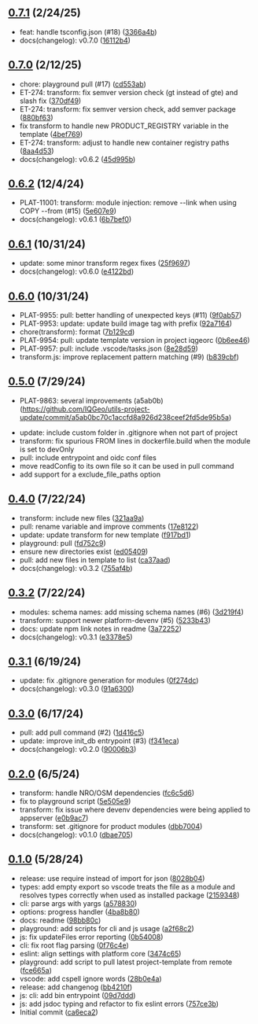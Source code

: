 ## [0.7.1](https://github.com/IQGeo/utils-project-update/compare/v0.7.0...v0.8.0) (2/24/25)

- feat: handle tsconfig.json (#18) ([3366a4b](https://github.com/IQGeo/utils-project-update/commit/3366a4b2c49f11ba2f9c23af816066b67fd5da5f))
- docs(changelog): v0.7.0 ([16112b4](https://github.com/IQGeo/utils-project-update/commit/16112b40d18c719d89b0569a05884962bb52c32c))

## [0.7.0](https://github.com/IQGeo/utils-project-update/compare/v0.6.2...v0.7.0) (2/12/25)

- chore: playground pull (#17) ([cd553ab](https://github.com/IQGeo/utils-project-update/commit/cd553ab2cf08f889c4045b062673af66c69985fc))
- ET-274: transform: fix semver version check (gt instead of gte) and slash fix ([370df49](https://github.com/IQGeo/utils-project-update/commit/370df49f8d41c7654628d4bb1f7920ee16abbfb2))
- ET-274: transform: fix semver version check, add semver package ([880bf63](https://github.com/IQGeo/utils-project-update/commit/880bf63a435f6b4c16faec76a6aba2294fc8fadb))
- fix transform to handle new PRODUCT_REGISTRY variable in the template ([4bef769](https://github.com/IQGeo/utils-project-update/commit/4bef7698919a5a9d94a77e4a35e2184f6bb78a98))
- ET-274: transform: adjust to handle new container registry paths ([8aa4d53](https://github.com/IQGeo/utils-project-update/commit/8aa4d53922501bc877756889cf167a69fc9ad0bf))
- docs(changelog): v0.6.2 ([45d995b](https://github.com/IQGeo/utils-project-update/commit/45d995b740312f6ffe7912180091d9f811b099e4))

## [0.6.2](https://github.com/IQGeo/utils-project-update/compare/v0.6.1...v0.6.2) (12/4/24)

- PLAT-11001: transform: module injection: remove --link when using COPY --from (#15) ([5e607e9](https://github.com/IQGeo/utils-project-update/commit/5e607e9fa6f1e04fc2b3de8233015c760bdfda7b))
- docs(changelog): v0.6.1 ([6b7bef0](https://github.com/IQGeo/utils-project-update/commit/6b7bef043538936c4ac15fc6390e2802a53d65b1))

## [0.6.1](https://github.com/IQGeo/utils-project-update/compare/v0.6.0...v0.6.1) (10/31/24)

- update: some minor transform regex fixes ([25f9697](https://github.com/IQGeo/utils-project-update/commit/25f96973f09dc1db8f5325fa36b323d39b387ef0))
- docs(changelog): v0.6.0 ([e4122bd](https://github.com/IQGeo/utils-project-update/commit/e4122bd4c11101bad23bae6f774ce81135647326))

## [0.6.0](https://github.com/IQGeo/utils-project-update/compare/v0.5.0...v0.6.0) (10/31/24)

- PLAT-9955: pull: better handling of unexpected keys (#11) ([9f0ab57](https://github.com/IQGeo/utils-project-update/commit/9f0ab5777783d029a78fdc4b83bc4e9c227e4ef3))
- PLAT-9953: update: update build image tag with prefix ([92a7164](https://github.com/IQGeo/utils-project-update/commit/92a71648ec2d3784a43dbe48ab7e7e119230f215))
- chore(transform): format ([7b129cd](https://github.com/IQGeo/utils-project-update/commit/7b129cdafe812cf6e9f338ad643678d290b6708a))
- PLAT-9954: pull: update template version in project iqgeorc ([0b6ee46](https://github.com/IQGeo/utils-project-update/commit/0b6ee462a266a5319f10619519c9c78d68822e06))
- PLAT-9957: pull: include .vscode/tasks.json ([8e28d59](https://github.com/IQGeo/utils-project-update/commit/8e28d595e5a27226158376653c3c17e68972c72e))
- transform.js: improve replacement pattern matching (#9) ([b839cbf](https://github.com/IQGeo/utils-project-update/commit/b839cbf869109ec57a42bb526a8dfa8538a5f394))

## [0.5.0](https://github.com/IQGeo/utils-project-update/compare/v0.4.0...v0.5.0) (7/29/24)

-   PLAT-9863: several improvements (a5ab0b)(https://github.com/IQGeo/utils-project-update/commit/a5ab0bc70c1accfd8a926d238ceef2fd5de95b5a)

*   update: include custom folder in .gitignore when not part of project
*   transform: fix spurious FROM lines in dockerfile.build
    when the module is set to devOnly
*   pull: include entrypoint and oidc conf files
*   move readConfig to its own file
    so it can be used in pull command
*   add support for a exclude_file_paths option

## [0.4.0](https://github.com/IQGeo/utils-project-update/compare/v0.3.2...v0.4.0) (7/22/24)

-   transform: include new files ([321aa9a](https://github.com/IQGeo/utils-project-update/commit/321aa9a6eb7a8279ab447335be86dbd5ffab2720))
-   pull: rename variable and improve comments ([17e8122](https://github.com/IQGeo/utils-project-update/commit/17e81224ca719cde8ff4051d0318bb828094f23a))
-   update: update transform for new template ([f917bd1](https://github.com/IQGeo/utils-project-update/commit/f917bd1b1ad747d63deb815cd929dd3861ea216d))
-   playground: pull ([fd752c9](https://github.com/IQGeo/utils-project-update/commit/fd752c9315ae3f26ef7bd6863c005583b6347c15))
-   ensure new directories exist ([ed05409](https://github.com/IQGeo/utils-project-update/commit/ed054092d1aebd74d123e8b6f892b374122a57eb))
-   pull: add new files in template to list ([ca37aad](https://github.com/IQGeo/utils-project-update/commit/ca37aadaecff9a263a278322312c2c07523d33ce))
-   docs(changelog): v0.3.2 ([755af4b](https://github.com/IQGeo/utils-project-update/commit/755af4bb89f9e789cd7ce6016c9c3bf3c53be39f))

## [0.3.2](https://github.com/IQGeo/utils-project-update/compare/v0.3.1...v0.3.2) (7/22/24)

-   modules: schema names: add missing schema names (#6) ([3d219f4](https://github.com/IQGeo/utils-project-update/commit/3d219f43108c63a9395bd4c78ca342e537a5e776))
-   transform: support newer platform-devenv (#5) ([5233b43](https://github.com/IQGeo/utils-project-update/commit/5233b43de3b76c8dc9ac0e03869cd64ec5e7c57f))
-   docs: update npm link notes in readme ([3a72252](https://github.com/IQGeo/utils-project-update/commit/3a7225286f44a7b0280bfefbf0f6138b267e7328))
-   docs(changelog): v0.3.1 ([e3378e5](https://github.com/IQGeo/utils-project-update/commit/e3378e5edff703596cdb616a40f1f32d6ed8a9c3))

## [0.3.1](https://github.com/IQGeo/utils-project-update/compare/v0.3.0...v0.3.1) (6/19/24)

-   update: fix .gitignore generation for modules ([0f274dc](https://github.com/IQGeo/utils-project-update/commit/0f274dccc41040c01c8e17c27c015fb22686aee2))
-   docs(changelog): v0.3.0 ([91a6300](https://github.com/IQGeo/utils-project-update/commit/91a63005de6acdc05acda07c66415324b0db53ee))

## [0.3.0](https://github.com/IQGeo/utils-project-update/compare/v0.2.0...v0.3.0) (6/17/24)

-   pull: add pull command (#2) ([1d416c5](https://github.com/IQGeo/utils-project-update/commit/1d416c55adbb07d09bc505cb220f34e3104d2bb8))
-   update: improve init_db entrypoint (#3) ([f341eca](https://github.com/IQGeo/utils-project-update/commit/f341ecabad4074d6d10c611c1f0ce4a1ffd2456e))
-   docs(changelog): v0.2.0 ([90006b3](https://github.com/IQGeo/utils-project-update/commit/90006b3262351cdbcf8917c3639e5a0d80d8113f))

## [0.2.0](https://github.com/IQGeo/utils-project-update/compare/v0.1.0...v0.2.0) (6/5/24)

-   transform: handle NRO/OSM dependencies ([fc6c5d6](https://github.com/IQGeo/utils-project-update/commit/fc6c5d61a96647fcfc4bd4cf05992cd27ac47962))
-   fix to playground script ([5e505e9](https://github.com/IQGeo/utils-project-update/commit/5e505e91d6b470decc212cafa96500d31ba37bcd))
-   transform: fix issue where devenv dependencies were being applied to appserver ([e0b9ac7](https://github.com/IQGeo/utils-project-update/commit/e0b9ac720f2549a7d0bde3645deefa9a3dac8fdc))
-   transform: set .gitignore for product modules ([dbb7004](https://github.com/IQGeo/utils-project-update/commit/dbb70048f2d41d1dec7298d7bb3d7b87ea840681))
-   docs(changelog): v0.1.0 ([dbae705](https://github.com/IQGeo/utils-project-update/commit/dbae7050a83bb21e61ab5bdb1d4186c77728f425))

## [0.1.0](https://github.com/IQGeo/utils-project-update/tags) (5/28/24)

-   release: use require instead of import for json ([8028b04](https://github.com/IQGeo/utils-project-update/commit/8028b04af9dc8c91d9dffde00b0a58c938715de5))
-   types: add empty export so vscode treats the file as a module and resolves types correctly when used as installed package ([2159348](https://github.com/IQGeo/utils-project-update/commit/21593487cb744bd790c55010fd50fccbad7690f0))
-   cli: parse args with yargs ([a578830](https://github.com/IQGeo/utils-project-update/commit/a5788303d5d365d095c5c58aa1bfb46c7a42b651))
-   options: progress handler ([4ba8b80](https://github.com/IQGeo/utils-project-update/commit/4ba8b806f613a2f6e580b955da07a19e149bb581))
-   docs: readme ([98bb80c](https://github.com/IQGeo/utils-project-update/commit/98bb80ce2d451fc967b1c4047a8444f0542c31ae))
-   playground: add scripts for cli and js usage ([a2f68c2](https://github.com/IQGeo/utils-project-update/commit/a2f68c29bd95b3586a04c116574b34eba1b8173c))
-   js: fix updateFiles error reporting ([0b54008](https://github.com/IQGeo/utils-project-update/commit/0b540080c0f4aeee33359fbd8bc9eea009318aec))
-   cli: fix root flag parsing ([0f76c4e](https://github.com/IQGeo/utils-project-update/commit/0f76c4e87ce056390b34035a6ec228eb02d3bb70))
-   eslint: align settings with platform core ([3474c65](https://github.com/IQGeo/utils-project-update/commit/3474c65429ceb119d328df561412e1b1022db468))
-   playground: add script to pull latest project-template from remote ([fce665a](https://github.com/IQGeo/utils-project-update/commit/fce665a8329ccc3e9d88886c12b0cfc7946bb611))
-   vscode: add cspell ignore words ([28b0e4a](https://github.com/IQGeo/utils-project-update/commit/28b0e4a2e50ea4a35ad387351c7b4959cd7aedeb))
-   release: add changenog ([bb4210f](https://github.com/IQGeo/utils-project-update/commit/bb4210ffec2f2a5f9a2db85e96549d3390b42a15))
-   js: cli: add bin entrypoint ([09d7ddd](https://github.com/IQGeo/utils-project-update/commit/09d7ddd64cde6f610659473e113d494092d9e2f2))
-   js: add jsdoc typing and refactor to fix eslint errors ([757ce3b](https://github.com/IQGeo/utils-project-update/commit/757ce3b269974a463c8c9d8e78f72374c30d7fcc))
-   Initial commit ([ca6eca2](https://github.com/IQGeo/utils-project-update/commit/ca6eca2b4780e6d17125340be6778efc9e62be97))